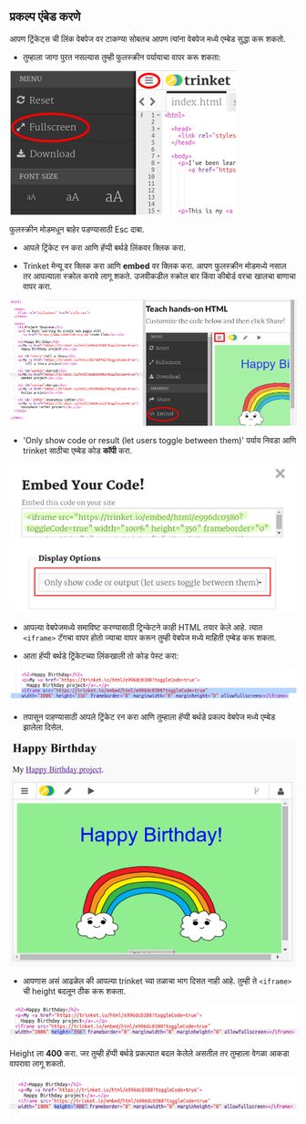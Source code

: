 ## प्रकल्प एंबेड करणे

आपण ट्रिंकेट्स ची लिंक वेबपेज वर टाकण्या सोबतच आपण त्यांना वेबपेज मध्ये एम्बेड सुद्धा करू शकतो.

+ तुम्हाला जागा पुरत नसल्यास तुम्ही फुलस्क्रीन पर्यायाचा वापर करू शकता:

![screenshot](images/showcase-fullscreen.png)

फुलस्क्रीन मोडमधून बाहेर पडण्यासाठी Esc दाबा.

+ आपले ट्रिंकेट रन करा आणि हॅप्पी बर्थडे लिंकवर क्लिक करा.

+ Trinket मेन्यू वर क्लिक करा आणि **embed** वर क्लिक करा. आपण फुलस्क्रीन मोडमध्ये नसाल तर आपल्याला स्क्रोल करावे लागू शकते. उजवीकडील स्क्रोल बार किंवा कीबोर्ड वरचा खालचा बाणाचा वापर करा.

![screenshot](images/showcase-embed-code.png)

+ 'Only show code or result (let users toggle between them)' पर्याय निवडा आणि trinket साठीचा एम्बेड कोड **कॉपी** करा. 

![screenshot](images/showcase-embed.png)

+ आपल्या वेबपेजमध्ये समाविष्ट करण्यासाठी ट्रिन्केटने काही HTML तयार केले आहे. त्यात `<iframe>` टॅगचा वापर होतो ज्याचा वापर करून तुम्ही वेबपेज मध्ये माहिती एम्बेड करू शकता.

+ आता हॅप्पी बर्थडे ट्रिंकेटच्या लिंकखाली तो कोड पेस्ट करा:

![screenshot](images/showcase-paste-embed.png)

+ तपासून पाहण्यासाठी आपले ट्रिंकेट रन करा आणि तुम्हाला हॅप्पी बर्थडे प्रकल्प वेबपेज मध्ये एम्बेड झालेला दिसेल. 

![screenshot](images/showcase-embed-output.png)

+ आपणास असं आढळेल की आपल्या trinket च्या तळाचा भाग दिसत नाही आहे. तुम्ही ते `<iframe>` ची height बदलून ठीक करू शकता. 

![screenshot](images/showcase-embed-height.png)

Height ला **400** करा. जर तुम्ही हॅप्पी बर्थडे प्रकल्पात बदल केलेले असतील तर तुम्हाला वेगळा आकडा वापरावा लागू शकतो.

![screenshot](images/showcase-embed-fixed.png)